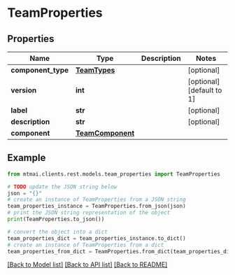 # TeamProperties


## Properties

Name | Type | Description | Notes
------------ | ------------- | ------------- | -------------
**component_type** | [**TeamTypes**](TeamTypes.md) |  | [optional] 
**version** | **int** |  | [optional] [default to 1]
**label** | **str** |  | [optional] 
**description** | **str** |  | [optional] 
**component** | [**TeamComponent**](TeamComponent.md) |  | 

## Example

```python
from mtmai.clients.rest.models.team_properties import TeamProperties

# TODO update the JSON string below
json = "{}"
# create an instance of TeamProperties from a JSON string
team_properties_instance = TeamProperties.from_json(json)
# print the JSON string representation of the object
print(TeamProperties.to_json())

# convert the object into a dict
team_properties_dict = team_properties_instance.to_dict()
# create an instance of TeamProperties from a dict
team_properties_from_dict = TeamProperties.from_dict(team_properties_dict)
```
[[Back to Model list]](../README.md#documentation-for-models) [[Back to API list]](../README.md#documentation-for-api-endpoints) [[Back to README]](../README.md)


